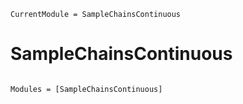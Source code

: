 ```@meta
CurrentModule = SampleChainsContinuous
```

# SampleChainsContinuous

```@index
```

```@autodocs
Modules = [SampleChainsContinuous]
```

